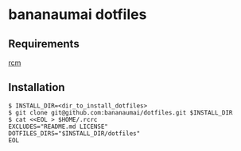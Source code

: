 # bananaumai dotfiles

## Requirements
[rcm](https://github.com/thoughtbot/rcm)

## Installation

```
$ INSTALL_DIR=<dir_to_install_dotfiles>
$ git clone git@github.com:bananaumai/dotfiles.git $INSTALL_DIR
$ cat <<EOL > $HOME/.rcrc
EXCLUDES="README.md LICENSE"
DOTFILES_DIRS="$INSTALL_DIR/dotfiles"
EOL
```
